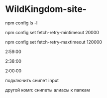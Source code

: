 # WildKingdom-site-

npm config ls -l

npm config set fetch-retry-mintimeout 20000

npm config set fetch-retry-maxtimeout 120000

2:59:00

2:38:00

2:00:00

подключить снипет input

другой комп:
снипеты
алиасы к папкам